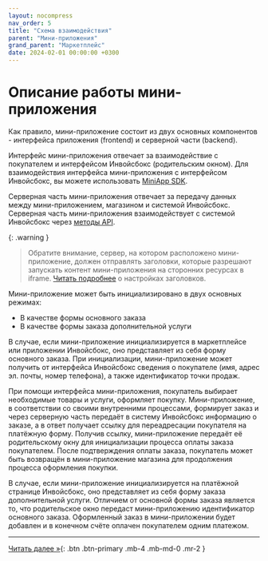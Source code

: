 ```yaml
---
layout: nocompress
nav_order: 5
title: "Схема взаимодействия"
parent: "Мини-приложения"
grand_parent: "Маркетплейс"
date: 2024-02-01 00:00:00 +0300
---
```


# Описание работы мини-приложения

Как правило, мини-приложение состоит из двух основных компонентов - интерфейса приложения (frontend)
и серверной части (backend).

Интерфейс мини-приложения отвечает за взаимодействие с покупателем и интерфейсом Инвойсбокс (родительским окном).
Для взаимодействия интерфейса мини-приложения с интерфейсом Инвойсбокс, вы можете использовать [MiniApp SDK](/docs/marketplace/mini-apps/miniapp-sdk/).

Серверная часть мини-приложения отвечает за передачу данных между мини-приложением, магазином и системой Инвойсбокс.
Серверная часть мини-приложения взаимодействует с системой Инвойсбокс через [методы API](/docs/api).

{: .warning }
> Обратите внимание, сервер, на котором расположено мини-приложение, должен отправлять заголовки, которые разрешают
запускать контент мини-приложения на сторонних ресурсах в iframe. [Читать подробнее](/docs/marketplace/mini-apps/frame/) о
настройках заголовков.

Мини-приложение может быть инициализировано в двух основных режимах:
- В качестве формы основного заказа
- В качестве формы заказа дополнительной услуги

В случае, если мини-приложение инициализируется в маркетплейсе или приложении Инвойсбокс, оно представляет
из себя форму основного заказа. При инициализации, мини-приложение может получить от интерфейса Инвойсбокс
сведения о покупателе (имя, адрес эл. почты, номер телефона), а также идентификатор точки продаж.

При помощи интерфейса мини-приложения, покупатель выбирает необходимые товары и услуги, оформляет покупку.
Мини-приложение, в соответствии со своими внутренними процессами, формирует заказ и через серверную часть
передаёт в систему Инвойсбокс информацию о заказе, а в ответ получает ссылку для переадресации покупателя
на платёжную форму. Получив ссылку, мини-приложение передаёт её родительскому окну для инициализации процесса
оплаты заказа покупателем. После подтверждения оплаты заказа, покупатель может быть возвращён в мини-приложение
магазина для продолжения процесса оформления покупки.

В случае, если мини-приложение инициализируется на платёжной странице Инвойсбокс, оно представляет из
себя форму заказа дополнительной услуги. Отличием от основной формы заказа является то, что родительское окно
передаст мини-приложению идентификатор основного заказа. Оформленный заказ в мини-приложении будет добавлен
и в конечном счёте оплачен покупателем одним платежом.

---

[Читать далее &raquo;](/docs/marketplace/mini-apps/schema/){: .btn .btn-primary .mb-4 .mb-md-0 .mr-2 }

